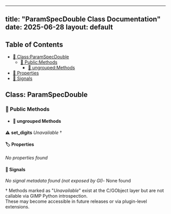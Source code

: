 <!-- Formatted by A³BS formatter.py -->
<!-- Generated by A³BS document.py -->
---
title: "ParamSpecDouble Class Documentation"
date: 2025-06-28
layout: default
---

## Table of Contents
- [🔧 Class:ParamSpecDouble](#class-paramspecdouble)
  - [ 🔹 Public:Methods](#public-methods)
    - [ 🔹 ungrouped:Methods](#ungrouped-methods)
- [🔧 Properties](#properties-)
- [🔧 Signals](#signals-)
## Class: ParamSpecDouble
### 🔹 Public Methods
<a name="public-methods"></a>
- #### 🔹 ungrouped Methods
<a name="ungrouped-methods"></a>
⚠️ **set_digits** _Unavailable_ †
#### 🏷️ Properties
<a name="properties-"></a>
_No properties found_
#### 📣 Signals
<a name="signals-"></a>
_No signal metadata found (not exposed by GI)_- None found

† Methods marked as "_Unavailable_" exist at the C/GObject layer but are not callable via GIMP Python introspection.  
These may become accessible in future releases or via plugin-level extensions.